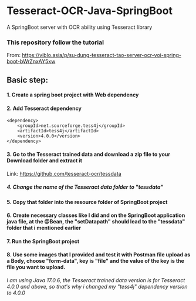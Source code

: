 # Tesseract-OCR-Java-SpringBoot
 A SpringBoot server with OCR ability using Tesseract library



### This repository follow the tutorial
From: https://viblo.asia/p/su-dung-tesseract-tao-server-ocr-voi-spring-boot-bWrZnxAY5xw


## Basic step:

#### 1. Create a spring boot project with Web dependency
#### 2. Add Tesseract dependency
```
<dependency>
    <groupId>net.sourceforge.tess4j</groupId>
    <artifactId>tess4j</artifactId>
    <version>4.0.0</version>
</dependency>
```

#### 3. Go to the Tesseract trained data and download a zip file to your Download folder and extract it
Link: https://github.com/tesseract-ocr/tessdata


##### 4. Change the name of the Tesseract data folder to "tessdata"


#### 5. Copy that folder into the resource folder of SpringBoot project

#### 6. Create necessary classes like I did and on the SpringBoot application java file, at the @Bean, the "setDatapath" should lead to the "tessdata" folder that i mentioned earlier

#### 7. Run the SpringBoot project

#### 8. Use some images that I provided and test it with Postman file upload as a Body, choose "form-data", key is "file" and the value of the key is the file you want to upload.


*I am using Java 17.0.6, the Tesseract trained data version is for Tesseract 4.0.0 and above, so that's why i changed my "tess4j" dependency version to 4.0.0*

